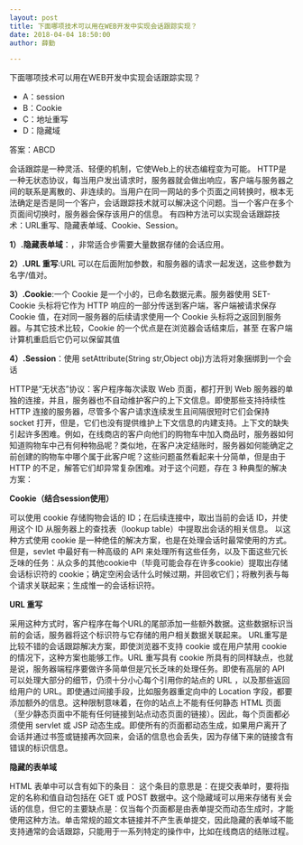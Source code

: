 ```yaml
---
layout: post
title: 下面哪项技术可以用在WEB开发中实现会话跟踪实现？
date: 2018-04-04 18:50:00
author: 薛勤

---
```


下面哪项技术可以用在WEB开发中实现会话跟踪实现？

- A：session
- B：Cookie
- C：地址重写
- D：隐藏域

答案：ABCD

会话跟踪是一种灵活、轻便的机制，它使Web上的状态编程变为可能。 
HTTP是一种无状态协议，每当用户发出请求时，服务器就会做出响应，客户端与服务器之间的联系是离散的、非连续的。当用户在同一网站的多个页面之间转换时，根本无法确定是否是同一个客户，会话跟踪技术就可以解决这个问题。当一个客户在多个页面间切换时，服务器会保存该用户的信息。 
有四种方法可以实现会话跟踪技术：URL重写、隐藏表单域、Cookie、Session。 

**1）.隐藏表单域**：，非常适合步需要大量数据存储的会话应用。
 
**2）.URL 重写**:URL 可以在后面附加参数，和服务器的请求一起发送，这些参数为名字/值对。 

**3）.Cookie**:一个 Cookie 是一个小的，已命名数据元素。服务器使用 SET-Cookie 头标将它作为 HTTP 
响应的一部分传送到客户端，客户端被请求保存 Cookie 值，在对同一服务器的后续请求使用一个 
Cookie 头标将之返回到服务器。与其它技术比较，Cookie 的一个优点是在浏览器会话结束后，甚至 
在客户端计算机重启后它仍可以保留其值 

**4）.Session**：使用 setAttribute(String str,Object obj)方法将对象捆绑到一个会话

HTTP是“无状态”协议：客户程序每次读取 Web 页面，都打开到 Web 服务器的单独的连接，并且，服务器也不自动维护客户的上下文信息。即使那些支持持续性 HTTP 连接的服务器，尽管多个客户请求连续发生且间隔很短时它们会保持 socket 打开，但是，它们也没有提供维护上下文信息的内建支持。上下文的缺失引起许多困难。例如，在线商店的客户向他们的购物车中加入商品时，服务器如何知道购物车中己有何种物品呢？类似地，在客户决定结账时，服务器如何能确定之前创建的购物车中哪个属于此客户呢？这些问题虽然看起来十分简单，但是由于 HTTP 的不足，解答它们却异常复杂困难。对于这个问题，存在 3 种典型的解决方案： 

**Cookie（结合session使用）** 

可以使用 cookie 存储购物会话的 ID；在后续连接中，取出当前的会话 ID，并使用这个 ID 从服务器上的查找表（lookup table）中提取出会话的相关信息。 以这种方式使用 cookie 是一种绝佳的解决方案，也是在处理会话时最常使用的方式。但是，sevlet 中最好有一种高级的 API 来处理所有这些任务，以及下面这些冗长乏味的任务：从众多的其他cookie中（毕竟可能会存在许多cookie）提取出存储会话标识符的 cookie；确定空闲会话什么时候过期，并回收它们；将散列表与每个请求关联起来；生成惟一的会话标识符。 

**URL 重写** 

采用这种方式时，客户程序在每个URL的尾部添加一些额外数据。这些数据标识当前的会话，服务器将这个标识符与它存储的用户相关数据关联起来。 URL重写是比较不错的会话跟踪解决方案，即使浏览器不支持 cookie 或在用户禁用 cookie 的情况下，这种方案也能够工作。URL 重写具有 cookie 所具有的同样缺点，也就是说，服务器端程序要做许多简单但是冗长乏味的处理任务。即使有高层的 API 可以处理大部分的细节，仍须十分小心每个引用你的站点的 URL ，以及那些返回给用户的 URL。即使通过间接手段，比如服务器重定向中的 Location 字段，都要添加额外的信息。这种限制意味着，在你的站点上不能有任何静态 HTML 页面（至少静态页面中不能有任何链接到站点动态页面的链接）。因此，每个页面都必须使用 servlet 或 JSP 动态生成。即使所有的页面都动态生成，如果用户离开了会话并通过书签或链接再次回来，会话的信息也会丢失，因为存储下来的链接含有错误的标识信息。 

**隐藏的表单域** 

HTML 表单中可以含有如下的条目： 
这个条目的意思是：在提交表单时，要将指定的名称和值自动包括在 GET 或 POST 数据中。这个隐藏域可以用来存储有关会话的信息，但它的主要缺点是：仅当每个页面都是由表单提交而动态生成时，才能使用这种方法。单击常规的超文本链接并不产生表单提交，因此隐藏的表单域不能支持通常的会话跟踪，只能用于一系列特定的操作中，比如在线商店的结账过程。



